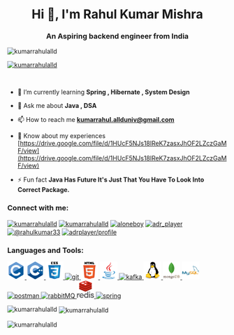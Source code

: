 <h1 align="center">Hi 👋, I'm Rahul Kumar Mishra</h1>
<h3 align="center">An Aspiring backend engineer from India</h3>

<p align="left"> <img src="https://komarev.com/ghpvc/?username=kumarrahulalld&label=Profile%20views&color=0e75b6&style=flat" alt="kumarrahulalld" /> </p>

<p align="left"> <a href="https://github.com/ryo-ma/github-profile-trophy"><img src="https://github-profile-trophy.vercel.app/?username=kumarrahulalld" alt="kumarrahulalld" /></a> </p>

<p align="left"> <a href="https://twitter.com/" target="blank"><img src="https://img.shields.io/twitter/follow/?logo=twitter&style=for-the-badge" alt="" /></a> </p>

- 🌱 I’m currently learning **Spring , Hibernate , System Design**

- 💬 Ask me about **Java , DSA**

- 📫 How to reach me **kumarrahul.allduniv@gmail.com**

- 📄 Know about my experiences [https://drive.google.com/file/d/1HUcF5NJs18lReK7zasxJhOF2LZczGaMF/view](https://drive.google.com/file/d/1HUcF5NJs18lReK7zasxJhOF2LZczGaMF/view)

- ⚡ Fun fact **Java Has Future It's Just That You Have To Look Into Correct Package.**

<h3 align="left">Connect with me:</h3>
<p align="left">
<a href="https://linkedin.com/in/kumarrahulalld" target="blank"><img align="center" src="https://raw.githubusercontent.com/rahuldkjain/github-profile-readme-generator/master/src/images/icons/Social/linked-in-alt.svg" alt="kumarrahulalld" height="30" width="40" /></a>
<a href="https://www.codechef.com/users/kumarrahulalld" target="blank"><img align="center" src="https://cdn.jsdelivr.net/npm/simple-icons@3.1.0/icons/codechef.svg" alt="kumarrahulalld" height="30" width="40" /></a>
<a href="https://www.hackerrank.com/aloneboy" target="blank"><img align="center" src="https://raw.githubusercontent.com/rahuldkjain/github-profile-readme-generator/master/src/images/icons/Social/hackerrank.svg" alt="aloneboy" height="30" width="40" /></a>
<a href="https://www.leetcode.com/adr_player" target="blank"><img align="center" src="https://raw.githubusercontent.com/rahuldkjain/github-profile-readme-generator/master/src/images/icons/Social/leet-code.svg" alt="adr_player" height="30" width="40" /></a>
<a href="https://www.hackerearth.com/@rahulkumar33" target="blank"><img align="center" src="https://raw.githubusercontent.com/rahuldkjain/github-profile-readme-generator/master/src/images/icons/Social/hackerearth.svg" alt="@rahulkumar33" height="30" width="40" /></a>
<a href="https://auth.geeksforgeeks.org/user/adrplayer/profile" target="blank"><img align="center" src="https://raw.githubusercontent.com/rahuldkjain/github-profile-readme-generator/master/src/images/icons/Social/geeks-for-geeks.svg" alt="adrplayer/profile" height="30" width="40" /></a>
</p>

<h3 align="left">Languages and Tools:</h3>
<p align="left"> <a href="https://www.cprogramming.com/" target="_blank" rel="noreferrer"> <img src="https://raw.githubusercontent.com/devicons/devicon/master/icons/c/c-original.svg" alt="c" width="40" height="40"/> </a> <a href="https://www.w3schools.com/cpp/" target="_blank" rel="noreferrer"> <img src="https://raw.githubusercontent.com/devicons/devicon/master/icons/cplusplus/cplusplus-original.svg" alt="cplusplus" width="40" height="40"/> </a> <a href="https://www.w3schools.com/css/" target="_blank" rel="noreferrer"> <img src="https://raw.githubusercontent.com/devicons/devicon/master/icons/css3/css3-original-wordmark.svg" alt="css3" width="40" height="40"/> </a> <a href="https://git-scm.com/" target="_blank" rel="noreferrer"> <img src="https://www.vectorlogo.zone/logos/git-scm/git-scm-icon.svg" alt="git" width="40" height="40"/> </a> <a href="https://www.w3.org/html/" target="_blank" rel="noreferrer"> <img src="https://raw.githubusercontent.com/devicons/devicon/master/icons/html5/html5-original-wordmark.svg" alt="html5" width="40" height="40"/> </a> <a href="https://www.java.com" target="_blank" rel="noreferrer"> <img src="https://raw.githubusercontent.com/devicons/devicon/master/icons/java/java-original.svg" alt="java" width="40" height="40"/> </a> <a href="https://kafka.apache.org/" target="_blank" rel="noreferrer"> <img src="https://www.vectorlogo.zone/logos/apache_kafka/apache_kafka-icon.svg" alt="kafka" width="40" height="40"/> </a> <a href="https://www.linux.org/" target="_blank" rel="noreferrer"> <img src="https://raw.githubusercontent.com/devicons/devicon/master/icons/linux/linux-original.svg" alt="linux" width="40" height="40"/> </a> <a href="https://www.mongodb.com/" target="_blank" rel="noreferrer"> <img src="https://raw.githubusercontent.com/devicons/devicon/master/icons/mongodb/mongodb-original-wordmark.svg" alt="mongodb" width="40" height="40"/> </a> <a href="https://www.mysql.com/" target="_blank" rel="noreferrer"> <img src="https://raw.githubusercontent.com/devicons/devicon/master/icons/mysql/mysql-original-wordmark.svg" alt="mysql" width="40" height="40"/> </a> <a href="https://postman.com" target="_blank" rel="noreferrer"> <img src="https://www.vectorlogo.zone/logos/getpostman/getpostman-icon.svg" alt="postman" width="40" height="40"/> </a> <a href="https://www.rabbitmq.com" target="_blank" rel="noreferrer"> <img src="https://www.vectorlogo.zone/logos/rabbitmq/rabbitmq-icon.svg" alt="rabbitMQ" width="40" height="40"/> </a> <a href="https://redis.io" target="_blank" rel="noreferrer"> <img src="https://raw.githubusercontent.com/devicons/devicon/master/icons/redis/redis-original-wordmark.svg" alt="redis" width="40" height="40"/> </a> <a href="https://spring.io/" target="_blank" rel="noreferrer"> <img src="https://www.vectorlogo.zone/logos/springio/springio-icon.svg" alt="spring" width="40" height="40"/> </a> </p>

<p><img align="left" src="https://github-readme-stats.vercel.app/api/top-langs?username=kumarrahulalld&show_icons=true&locale=en&layout=compact" alt="kumarrahulalld" /></p>

<p>&nbsp;<img align="center" src="https://github-readme-stats.vercel.app/api?username=kumarrahulalld&show_icons=true&locale=en" alt="kumarrahulalld" /></p>

<p><img align="center" src="https://github-readme-streak-stats.herokuapp.com/?user=kumarrahulalld&" alt="kumarrahulalld" /></p>
